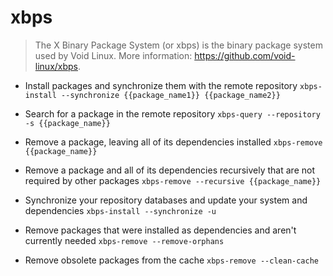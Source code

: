 # xbps
> The X Binary Package System (or xbps) is the binary package system used by Void Linux.
> More information: <https://github.com/void-linux/xbps>.

- Install packages and synchronize them with the remote repository
`xbps-install --synchronize {{package_name1}} {{package_name2}}`

- Search for a package in the remote repository
`xbps-query --repository -s {{package_name}}`

- Remove a package, leaving all of its dependencies installed
`xbps-remove {{package_name}}`

- Remove a package and all of its dependencies recursively that are not required by other packages
`xbps-remove --recursive {{package_name}}`

- Synchronize your repository databases and update your system and dependencies
`xbps-install --synchronize -u`

- Remove packages that were installed as dependencies and aren't currently needed
`xbps-remove --remove-orphans`

- Remove obsolete packages from the cache
`xbps-remove --clean-cache`
